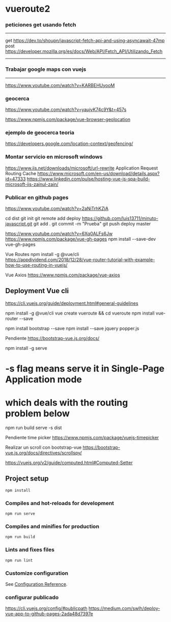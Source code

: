 # vueroute2


### peticiones get usando fetch
-------------------------
get
https://dev.to/shoupn/javascript-fetch-api-and-using-asyncawait-47mp
post
https://developer.mozilla.org/es/docs/Web/API/Fetch_API/Utilizando_Fetch

------------
### Trabajar google maps con vuejs
-------------------------------
https://www.youtube.com/watch?v=KARBEHUyooM

### geocerca
https://www.youtube.com/watch?v=yaujvK74c9Y&t=457s

https://www.npmjs.com/package/vue-browser-geolocation

### ejemplo de geocerca teoria
https://developers.google.com/location-context/geofencing/

### Montar servicio en microsoft windows
https://www.iis.net/downloads/microsoft/url-rewrite
Application Request Routing Cache
https://www.microsoft.com/en-us/download/details.aspx?id=47333
https://www.linkedin.com/pulse/hosting-vue-js-spa-build-microsoft-iis-zainul-zain/


<?xml version="1.0" encoding="UTF-8"?>
<configuration>
  <system.webServer>
    <rewrite>
      <rules>
        <rule name="Handle History Mode and custom 404/500" stopProcessing="true">
            <match url="(.*)" />
            <conditions logicalGrouping="MatchAll">
              <add input="{REQUEST_FILENAME}" matchType="IsFile" negate="true" />
              <add input="{REQUEST_FILENAME}" matchType="IsDirectory" negate="true" />
            </conditions>
          <action type="Rewrite" url="index.html" />
        </rule>
      </rules>
    </rewrite>
      <httpErrors>     
          <remove statusCode="404" subStatusCode="-1" />                
          <remove statusCode="500" subStatusCode="-1" />
          <error statusCode="404" path="/survey/notfound" responseMode="ExecuteURL" />                
          <error statusCode="500" path="/survey/error" responseMode="ExecuteURL" />
      </httpErrors>
      <modules runAllManagedModulesForAllRequests="true"/>
  </system.webServer>
</configuration>

### Publicar en github pages
https://www.youtube.com/watch?v=2aNiTrhKZjA

cd dist
git init
git remote add deploy https://github.com/luis13711/minuto-javascript.git
git add .
git commit -m "Prueba"
git push deploy master

https://www.youtube.com/watch?v=6Xq0ALFs6Jw
https://www.npmjs.com/package/vue-gh-pages
npm install --save-dev vue-gh-pages

Vue Routes
npm install -g @vue/cli
https://appdividend.com/2018/12/28/vue-router-tutorial-with-example-how-to-use-routing-in-vuejs/

Vue Axios
https://www.npmjs.com/package/vue-axios

Deployment Vue cli
--------------------
https://cli.vuejs.org/guide/deployment.html#general-guidelines

npm install -g @vue/cli
vue create vueroute && cd vueroute
npm install vue-router --save

npm install bootstrap --save
npm install --save jquery popper.js

Pendiente https://bootstrap-vue.js.org/docs/


npm install -g serve
# -s flag means serve it in Single-Page Application mode
# which deals with the routing problem below
npm run build
serve -s dist


Pendiente time picker
https://www.npmjs.com/package/vuejs-timepicker

Realizar un scroll con bootstrap-vue
https://bootstrap-vue.js.org/docs/directives/scrollspy/

https://vuejs.org/v2/guide/computed.html#Computed-Setter

## Project setup
```
npm install
```
### Compiles and hot-reloads for development
```
npm run serve
```
### Compiles and minifies for production
```
npm run build
```
### Lints and fixes files
```
npm run lint
```
### Customize configuration
See [Configuration Reference](https://cli.vuejs.org/config/).

### configurar publicado
https://cli.vuejs.org/config/#publicpath
https://medium.com/swlh/deploy-vue-app-to-github-pages-2ada48d7397e